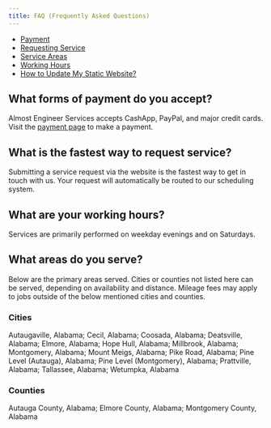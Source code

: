 ```yaml
---
title: FAQ (Frequently Asked Questions)
---
```


* [Payment](#what-forms-of-payment-do-you-accept)
* [Requesting Service](#what-is-the-fastest-way-to-request-service)
* [Service Areas](#what-areas-do-you-serve)
* [Working Hours](#what-are-your-working-hours)
* [How to Update My Static Website?](/faq/update-static-website)

## What forms of payment do you accept? 

Almost Engineer Services accepts CashApp, PayPal, and major credit cards. Visit the 
[payment page](/payment) to make a payment.

## What is the fastest way to request service? 

Submitting a service request via the website is the fastest way to get in touch with us. Your request 
will automatically be routed to our scheduling system.

## What are your working hours?

Services are primarily performed on weekday evenings and on Saturdays.

## What areas do you serve? 

Below are the primary areas served. Cities or counties not listed here can be served, depending
on availability and distance. Mileage fees may apply to jobs outside of the below mentioned
cities and counties.

### Cities

Autaugaville, Alabama;
Cecil, Alabama;
Coosada, Alabama;
Deatsville, Alabama;
Elmore, Alabama;
Hope Hull, Alabama;
Millbrook, Alabama;
Montgomery, Alabama;
Mount Meigs, Alabama;
Pike Road, Alabama;
Pine Level (Autauga), Alabama;
Pine Level (Montgomery), Alabama;
Prattville, Alabama;
Tallassee, Alabama;
Wetumpka, Alabama

### Counties

Autauga County, Alabama;
Elmore County, Alabama;
Montgomery County, Alabama
